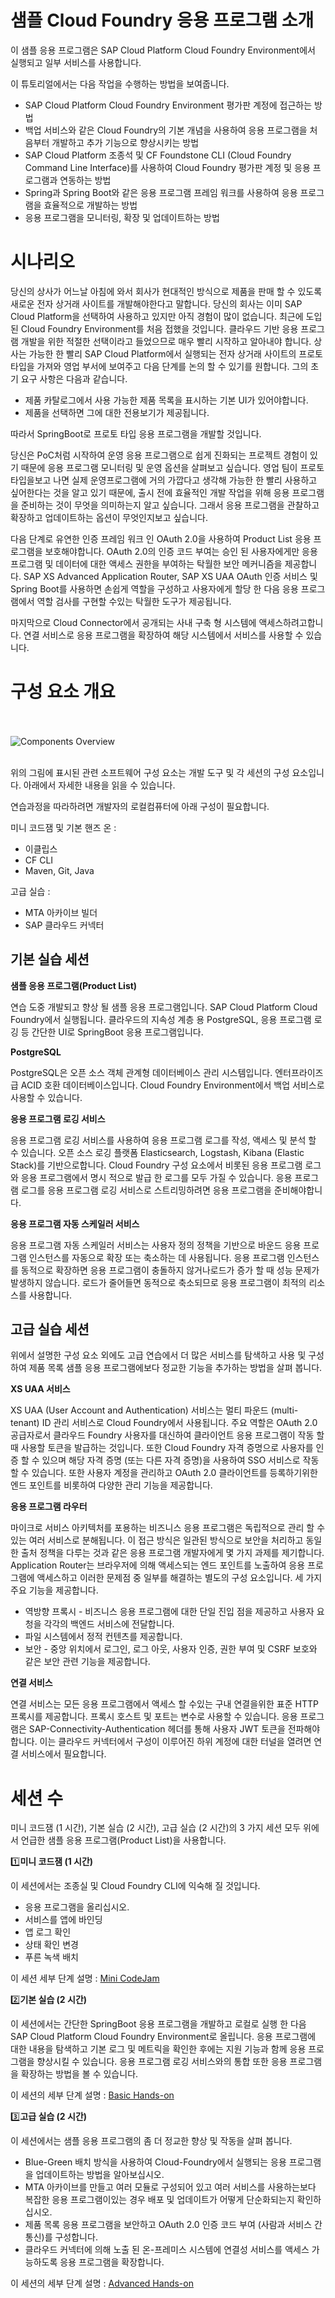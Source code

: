 # 샘플 Cloud Foundry 응용 프로그램 소개
이 샘플 응용 프로그램은 SAP Cloud Platform Cloud Foundry Environment에서 실행되고 일부 서비스를 사용합니다.

이 튜토리얼에서는 다음 작업을 수행하는 방법을 보여줍니다.
* SAP Cloud Platform Cloud Foundry Environment 평가판 계정에 접근하는 방법
* 백업 서비스와 같은 Cloud Foundry의 기본 개념을 사용하여 응용 프로그램을 처음부터 개발하고 추가 기능으로 향상시키는 방법
* SAP Cloud Platform 조종석 및 CF Foundstone CLI (Cloud Foundry Command Line Interface)를 사용하여 Cloud Foundry 평가판 계정 및 응용 프로그램과 연동하는 방법
* Spring과 Spring Boot와 같은 응용 프로그램 프레임 워크를 사용하여 응용 프로그램을 효율적으로 개발하는 방법
* 응용 프로그램을 모니터링, 확장 및 업데이트하는 방법


# 시나리오
당신의 상사가 어느날 아침에 와서 회사가 현대적인 방식으로 제품을 판매 할 수 있도록 새로운 전자 상거래 사이트를 개발해야한다고 말합니다. 당신의 회사는 이미 SAP Cloud Platform을 선택하여 사용하고 있지만 아직 경험이 많이 없습니다. 최근에 도입 된 Cloud Foundry Environment를 처음 접했을 것입니다. 클라우드 기반 응용 프로그램 개발을 위한 적절한 선택이라고 들었으므로 매우 빨리 시작하고 알아내야 합니다. 상사는 가능한 한 빨리 SAP Cloud Platform에서 실행되는 전자 상거래 사이트의 프로토 타입을 가져와 영업 부서에 보여주고 다음 단계를 논의 할 수 있기를 원합니다. 그의 초기 요구 사항은 다음과 같습니다.
* 제품 카탈로그에서 사용 가능한 제품 목록을 표시하는 기본 UI가 있어야합니다.
* 제품을 선택하면 그에 대한 전용보기가 제공됩니다.

따라서 SpringBoot로 프로토 타입 응용 프로그램을 개발할 것입니다.

당신은 PoC처럼 시작하여 운영 응용 프로그램으로 쉽게 진화되는 프로젝트 경험이 있기 때문에 응용 프로그램 모니터링 및 운영 옵션을 살펴보고 싶습니다. 영업 팀이 프로토 타입을보고 나면 실제 운영프로그램에 거의 가깝다고 생각해 가능한 한 빨리 사용하고 싶어한다는 것을 알고 있기 때문에, 출시 전에 효율적인 개발 작업을 위해 응용 프로그램을 준비하는 것이 무엇을 의미하는지 알고 싶습니다. 그래서 응용 프로그램을 관찰하고 확장하고 업데이트하는 옵션이 무엇인지보고 싶습니다.

다음 단계로 유연한 인증 프레임 워크 인 OAuth 2.0을 사용하여 Product List 응용 프로그램을 보호해야합니다. OAuth 2.0의 인증 코드 부여는 승인 된 사용자에게만 응용 프로그램 및 데이터에 대한 액세스 권한을 부여하는 탁월한 보안 메커니즘을 제공합니다. SAP XS Advanced Application Router, SAP XS UAA OAuth 인증 서비스 및 Spring Boot를 사용하면 손쉽게 역할을 구성하고 사용자에게 할당 한 다음 응용 프로그램에서 역할 검사를 구현할 수있는 탁월한 도구가 제공됩니다.

마지막으로 Cloud Connector에서 공개되는 사내 구축 형 시스템에 액세스하려고합니다. 연결 서비스로 응용 프로그램을 확장하여 해당 시스템에서 서비스를 사용할 수 있습니다.


# 구성 요소 개요
<br><br>
![Components Overview](/img/overview_components.png?raw=true)
<br><br>

위의 그림에 표시된 관련 소프트웨어 구성 요소는 개발 도구 및 각 세션의 구성 요소입니다. 아래에서 자세한 내용을 읽을 수 있습니다.

연습과정을 따라하려면 개발자의 로컬컴퓨터에 아래 구성이 필요합니다.

미니 코드잼 및 기본 핸즈 온 :
- 이클립스
- CF CLI
- Maven, Git, Java

고급 실습 :
- MTA 아카이브 빌더
- SAP 클라우드 커넥터


## 기본 실습 세션

**샘플 응용 프로그램(Product List)**

연습 도중 개발되고 향상 될 샘플 응용 프로그램입니다. SAP Cloud Platform Cloud Foundry에서 실행됩니다. 클라우드의 지속성 계층 용 PostgreSQL, 응용 프로그램 로깅 등 간단한 UI로 SpringBoot 응용 프로그램입니다.

**PostgreSQL**

PostgreSQL은 오픈 소스 객체 관계형 데이터베이스 관리 시스템입니다. 엔터프라이즈 급 ACID 호환 데이터베이스입니다. Cloud Foundry Environment에서 백업 서비스로 사용할 수 있습니다.

**응용 프로그램 로깅 서비스**

응용 프로그램 로깅 서비스를 사용하여 응용 프로그램 로그를 작성, 액세스 및 분석 할 수 있습니다. 오픈 소스 로깅 플랫폼 Elasticsearch, Logstash, Kibana (Elastic Stack)를 기반으로합니다. Cloud Foundry 구성 요소에서 비롯된 응용 프로그램 로그와 응용 프로그램에서 명시 적으로 발급 한 로그를 모두 가질 수 있습니다. 응용 프로그램 로그를 응용 프로그램 로깅 서비스로 스트리밍하려면 응용 프로그램을 준비해야합니다.

**응용 프로그램 자동 스케일러 서비스**

응용 프로그램 자동 스케일러 서비스는 사용자 정의 정책을 기반으로 바운드 응용 프로그램 인스턴스를 자동으로 확장 또는 축소하는 데 사용됩니다. 응용 프로그램 인스턴스를 동적으로 확장하면 응용 프로그램이 충돌하지 않거나로드가 증가 할 때 성능 문제가 발생하지 않습니다. 로드가 줄어들면 동적으로 축소되므로 응용 프로그램이 최적의 리소스를 사용합니다.

## 고급 실습 세션

위에서 설명한 구성 요소 외에도 고급 연습에서 더 많은 서비스를 탐색하고 사용 및 구성하여 제품 목록 샘플 응용 프로그램에보다 정교한 기능을 추가하는 방법을 살펴 봅니다.

**XS UAA 서비스**

XS UAA (User Account and Authentication) 서비스는 멀티 파운드 (multi-tenant) ID 관리 서비스로 Cloud Foundry에서 사용됩니다. 주요 역할은 OAuth 2.0 공급자로서 클라우드 Foundry 사용자를 대신하여 클라이언트 응용 프로그램이 작동 할 때 사용할 토큰을 발급하는 것입니다. 또한 Cloud Foundry 자격 증명으로 사용자를 인증 할 수 있으며 해당 자격 증명 (또는 다른 자격 증명)을 사용하여 SSO 서비스로 작동 할 수 있습니다. 또한 사용자 계정을 관리하고 OAuth 2.0 클라이언트를 등록하기위한 엔드 포인트를 비롯하여 다양한 관리 기능을 제공합니다.


**응용 프로그램 라우터**

마이크로 서비스 아키텍처를 포용하는 비즈니스 응용 프로그램은 독립적으로 관리 할 수있는 여러 서비스로 분해됩니다. 이 접근 방식은 일관된 방식으로 보안을 처리하고 동일한 출처 정책을 다루는 것과 같은 응용 프로그램 개발자에게 몇 가지 과제를 제기합니다. Application Router는 브라우저에 의해 액세스되는 엔드 포인트를 노출하여 응용 프로그램에 액세스하고 이러한 문제점 중 일부를 해결하는 별도의 구성 요소입니다. 세 가지 주요 기능을 제공합니다.
- 역방향 프록시 - 비즈니스 응용 프로그램에 대한 단일 진입 점을 제공하고 사용자 요청을 각각의 백엔드 서비스에 전달합니다.
- 파일 시스템에서 정적 컨텐츠를 제공합니다.
- 보안 - 중앙 위치에서 로그인, 로그 아웃, 사용자 인증, 권한 부여 및 CSRF 보호와 같은 보안 관련 기능을 제공합니다.


**연결 서비스**

연결 서비스는 모든 응용 프로그램에서 액세스 할 수있는 구내 연결을위한 표준 HTTP 프록시를 제공합니다. 프록시 호스트 및 포트는 변수로 사용할 수 있습니다. 응용 프로그램은 SAP-Connectivity-Authentication 헤더를 통해 사용자 JWT 토큰을 전파해야합니다. 이는 클라우드 커넥터에서 구성이 이루어진 하위 계정에 대한 터널을 열려면 연결 서비스에서 필요합니다.


# 세션 수

미니 코드잼 (1 시간), 기본 실습 (2 시간), 고급 실습 (2 시간)의 3 가지 세션 모두 위에서 언급한 샘플 응용 프로그램(Product List)을 사용합니다.

:one:**미니 코드잼 (1 시간)**

이 세션에서는 조종실 및 Cloud Foundry CLI에 익숙해 질 것입니다.
- 응용 프로그램을 올리십시오.
- 서비스를 앱에 바인딩
- 앱 로그 확인
- 상태 확인 변경
- 푸른 녹색 배치

이 세션 세부 단계 설명 : [Mini CodeJam](/exercises/basic-codeJam)

:two:**기본 실습 (2 시간)**

이 세션에서는 간단한 SpringBoot 응용 프로그램을 개발하고 로컬로 실행 한 다음 SAP Cloud Platform Cloud Foundry Environment로 올립니다. 응용 프로그램에 대한 내용을 탐색하고 기본 로그 및 메트릭을 확인한 후에는 지원 기능과 함께 응용 프로그램을 향상시킬 수 있습니다. 응용 프로그램 로깅 서비스와의 통합 또한 응용 프로그램을 확장하는 방법을 볼 수 있습니다.

이 세션의 세부 단계 설명 : [Basic Hands-on](exercises/basic-hands-on)

:three:**고급 실습 (2 시간)**

이 세션에서는 샘플 응용 프로그램의 좀 더 정교한 향상 및 작동을 살펴 봅니다.
* Blue-Green 배치 방식을 사용하여 Cloud-Foundry에서 실행되는 응용 프로그램을 업데이트하는 방법을 알아보십시오.
* MTA 아카이브를 만들고 여러 모듈로 구성되어 있고 여러 서비스를 사용하는보다 복잡한 응용 프로그램이있는 경우 배포 및 업데이트가 어떻게 단순화되는지 확인하십시오.
* 제품 목록 응용 프로그램을 보안하고 OAuth 2.0 인증 코드 부여 (사람과 서비스 간 통신)를 구성합니다.
* 클라우드 커넥터에 의해 노출 된 온-프레미스 시스템에 연결성 서비스를 액세스 가능하도록 응용 프로그램을 확장합니다.

이 세션의 세부 단계 설명 : [Advanced Hands-on](exercises/advanced-hands-on)
